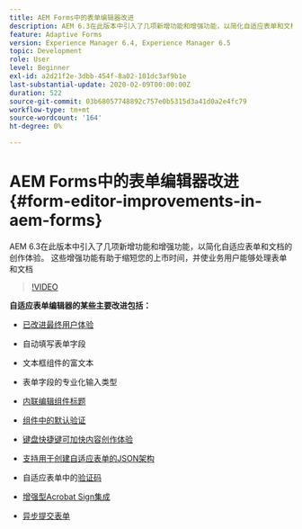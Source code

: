 ```yaml
---
title: AEM Forms中的表单编辑器改进
description: AEM 6.3在此版本中引入了几项新增功能和增强功能，以简化自适应表单和文档的创作体验。 这些增强功能有助于缩短您的上市时间，并使业务用户能够处理表单和文档
feature: Adaptive Forms
version: Experience Manager 6.4, Experience Manager 6.5
topic: Development
role: User
level: Beginner
exl-id: a2d21f2e-3dbb-454f-8a02-101dc3af9b1e
last-substantial-update: 2020-02-09T00:00:00Z
duration: 522
source-git-commit: 03b68057748892c757e0b5315d3a41d0a2e4fc79
workflow-type: tm+mt
source-wordcount: '164'
ht-degree: 0%

---
```


# AEM Forms中的表单编辑器改进 {#form-editor-improvements-in-aem-forms}

AEM 6.3在此版本中引入了几项新增功能和增强功能，以简化自适应表单和文档的创作体验。 这些增强功能有助于缩短您的上市时间，并使业务用户能够处理表单和文档

>[!VIDEO](https://video.tv.adobe.com/v/19500?quality=12&learn=on)

**自适应表单编辑器的某些主要改进包括：**

* [已改进最终用户体验](https://helpx.adobe.com/cn/aem-forms/6-3/introduction-forms-authoring.html)

* 自动填写表单字段
* 文本框组件的富文本
* 表单字段的专业化输入类型

* [内联编辑组件标题](https://helpx.adobe.com/cn/aem-forms/6-3/introduction-forms-authoring.html)
* [组件中的默认验证](https://helpx.adobe.com/cn/aem-forms/6-3/introduction-forms-authoring.html)
* [键盘快捷键可加快内容创作体验](https://helpx.adobe.com/cn/aem-forms/6-3/keyboard-shortcuts.html#AdaptiveFormEditor)
* [支持用于创建自适应表单的JSON架构](https://helpx.adobe.com/cn/aem-forms/6-3/adaptive-form-json-schema-form-model.html)
* 自适应表单中的[验证码](https://helpx.adobe.com/cn/aem-forms/6-3/captcha-adaptive-forms.html)
* [增强型Acrobat Sign集成](https://helpx.adobe.com/cn/aem-forms/6-3/working-with-adobe-sign.html)
* [异步提交表单](https://helpx.adobe.com/cn/aem-forms/6-3/asynchronous-submissions-adaptive-forms.html)

